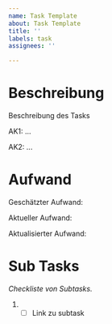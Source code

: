 ```yaml
---
name: Task Template
about: Task Template
title: ''
labels: task
assignees: ''

---
```


# Beschreibung
Beschreibung des Tasks

AK1: ...

AK2: ...

# Aufwand

Geschätzter Aufwand: 

Aktueller Aufwand:

Aktualisierter Aufwand:

# Sub Tasks
*Checkliste von Subtasks.*

1. - [ ] Link zu subtask
